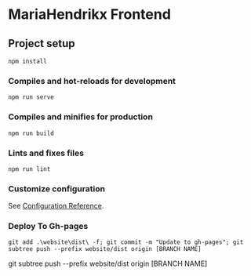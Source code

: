 # MariaHendrikx Frontend

## Project setup
```
npm install
```

### Compiles and hot-reloads for development
```
npm run serve
```

### Compiles and minifies for production
```
npm run build
```

### Lints and fixes files
```
npm run lint
```

### Customize configuration
See [Configuration Reference](https://cli.vuejs.org/config/).

### Deploy To Gh-pages
```
git add .\website\dist\ -f; git commit -m "Update to gh-pages"; git subtree push --prefix website/dist origin [BRANCH NAME]
```
git subtree push --prefix website/dist origin [BRANCH NAME]